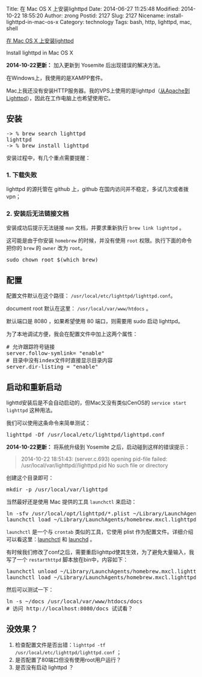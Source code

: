 Title: 在 Mac OS X 上安装lighttpd
Date: 2014-06-27 11:25:48
Modified: 2014-10-22 18:55:20
Author: zrong
Postid: 2127
Slug: 2127
Nicename: install-lighttpd-in-mac-os-x
Category: technology
Tags: bash, http, lighttpd, mac, shell

[在 Mac OS X 上安装lighttpd](http://zengrong.net/post/2127.htm)

Install lighttpd in Mac OS X

**2014-10-22更新：** 加入更新到 Yosemite 后出现错误的解决方法。

在Windows上，我使用的是XAMPP套件。

Mac上我还没有安装HTTP服务器。我的VPS上使用的是lighttpd（[从Apache到Lighttpd][3]），因此在工作电脑上也希望使用它。

## 安装

<pre lang="shell">
-> % brew search lighttpd
lighttpd
-> % brew install lighttpd
</pre>

安装过程中，有几个重点需要提醒：<!--more-->

### 1. 下载失败

lighttpd 的源托管在 github 上，github 在国内访问并不稳定，多试几次或者拨vpn；

### 2. 安装后无法链接文档

安装成功后提示无法链接 `man` 文档，并要求重新执行 `brew link lighttpd` 。

这可能是由于你安装 `homebrew` 的时候，并没有使用 `root` 权限。执行下面的命令把你的 `brew` 的 `owner` 改为 `root`。

<pre lang="shell">
sudo chown root $(which brew)
</pre>

## 配置

配置文件默认在这个路径： `/usr/local/etc/lighttpd/lighttpd.conf`。

document root 默认在这里： `/usr/local/var/www/htdocs` 。

默认端口是 8080 ，如果希望使用 80 端口，则需要用 sudo 启动 lighttpd。

为了本地调试方便，我会在配置文件中加上这两个属性：

<pre lang="shell">
# 允许跟踪符号链接
server.follow-symlink= "enable"
# 目录中没有index文件时直接显示目录内容
server.dir-listing = "enable"
</pre>


## 启动和重新启动

lighttd安装后是不会自动启动的，但Mac又没有类似CenOS的 `service start lighttpd` 这种用法。

我们可以使用这条命令来简单测试：

<pre lang="shell">
lighttpd -Df /usr/local/etc/lighttpd/lighttpd.conf
</pre>


**2014-10-22更新：** 将系统升级到 Yosemite 之后，启动碰到这样的错误提示：

>2014-10-22 18:51:43: (server.c.693) opening pid-file failed: /usr/local/var/lighttpd//lighttpd.pid No such file or directory

创建这个目录即可：

<pre lang="shell">
mkdir -p /usr/local/var/lighttpd
</pre>

当然最好还是使用 Mac 提供的工具 `launchctl` 来启动：

<pre lang="shell">
ln -sfv /usr/local/opt/lighttpd/*.plist ~/Library/LaunchAgents
launchctl load ~/Library/LaunchAgents/homebrew.mxcl.lighttpd.plist
</pre>

`launchctl` 是一个与 `crontab` 类似的工具，它使用 plist 作为配置文件。详细介绍可以看这里：[launchctl][1] 和 [launchd][2] 。

有时候我们修改了conf之后，需要重启lighttpd使其生效，为了避免大量输入，我写了一个 `restarthttpd` 脚本放在bin中，内容如下：

<pre lang="shell">
launchctl unload ~/Library/LaunchAgents/homebrew.mxcl.lighttpd.plist
launchctl load ~/Library/LaunchAgents/homebrew.mxcl.lighttpd.plist
</pre>

然后可以测试一下：

<pre lang="shell">
ln -s ~/docs /usr/local/var/www/htdocs/docs
# 访问 http://localhost:8080/docs 试试看？
</pre>

## 没效果？

1. 检查配置文件是否出错：`lighttpd -tf /usr/local/etc/lighttpd/lighttpd.conf` ；
2. 是否配置了80端口但没有使用root用户运行？
3. 是否没有启动 lighttpd ？

[1]: https://developer.apple.com/library/mac/documentation/Darwin/Reference/ManPages/man1/launchctl.1.html
[2]: https://developer.apple.com/library/mac/documentation/Darwin/Reference/ManPages/man8/launchd.8.html
[3]: http://zengrong.net/post/1786.htm
